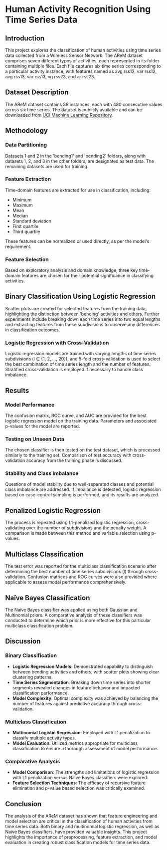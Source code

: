 # Human Activity Recognition Using Time Series Data

## Introduction

This project explores the classification of human activities using time series data collected from a Wireless Sensor Network. The AReM dataset comprises seven different types of activities, each represented in its folder containing multiple files. Each file captures six time series corresponding to a particular activity instance, with features named as avg rss12, var rss12, avg rss13, var rss13, vg rss23, and ar rss23.

## Dataset Description

The AReM dataset contains 88 instances, each with 480 consecutive values across six time series. The dataset is publicly available and can be downloaded from [UCI Machine Learning Repository](https://archive.ics.uci.edu/ml/datasets/Activity+Recognition+system+based+on+Multisensor+data+fusion+%28AReM%29).

## Methodology

### Data Partitioning

Datasets 1 and 2 in the 'bending1' and 'bending2' folders, along with datasets 1, 2, and 3 in the other folders, are designated as test data. The remaining datasets are used for training.

### Feature Extraction

Time-domain features are extracted for use in classification, including:
- Minimum
- Maximum
- Mean
- Median
- Standard deviation
- First quartile
- Third quartile

These features can be normalized or used directly, as per the model's requirement.

### Feature Selection

Based on exploratory analysis and domain knowledge, three key time-domain features are chosen for their potential significance in classifying activities.

## Binary Classification Using Logistic Regression

Scatter plots are created for selected features from the training data, highlighting the distinction between 'bending' activities and others. Further experiments include breaking down each time series into two equal lengths and extracting features from these subdivisions to observe any differences in classification outcomes.

### Logistic Regression with Cross-Validation

Logistic regression models are trained with varying lengths of time series subdivisions (l ∈ {1, 2, ..., 20}), and 5-fold cross-validation is used to select the best combination of time series length and the number of features. Stratified cross-validation is employed if necessary to handle class imbalance.

## Results

### Model Performance

The confusion matrix, ROC curve, and AUC are provided for the best logistic regression model on the training data. Parameters and associated p-values for the model are reported.

### Testing on Unseen Data

The chosen classifier is then tested on the test dataset, which is processed similarly to the training set. Comparison of test accuracy with cross-validation accuracy from the training phase is discussed.

### Stability and Class Imbalance

Questions of model stability due to well-separated classes and potential class imbalance are addressed. If imbalance is detected, logistic regression based on case-control sampling is performed, and its results are analyzed.

## Penalized Logistic Regression

The process is repeated using L1-penalized logistic regression, cross-validating over the number of subdivisions and the penalty weight. A comparison is made between this method and variable selection using p-values.

## Multiclass Classification

The test error was reported for the multiclass classification scenario after determining the best number of time series subdivisions (l) through cross-validation. Confusion matrices and ROC curves were also provided where applicable to assess model performance comprehensively.

## Naïve Bayes Classification

The Naïve Bayes classifier was applied using both Gaussian and Multinomial priors. A comparative analysis of these classifiers was conducted to determine which prior is more effective for this particular multiclass classification problem.

## Discussion

### Binary Classification

- **Logistic Regression Models**: Demonstrated capability to distinguish between bending activities and others, with scatter plots showing clear clustering patterns.
- **Time Series Segmentation**: Breaking down time series into shorter segments revealed changes in feature behavior and impacted classification performance.
- **Model Complexity**: Optimal complexity was achieved by balancing the number of features against predictive accuracy through cross-validation.

### Multiclass Classification

- **Multinomial Logistic Regression**: Employed with L1 penalization to classify multiple activity types.
- **Model Evaluation**: Utilized metrics appropriate for multiclass classification to ensure a thorough assessment of model performance.

### Comparative Analysis

- **Model Comparison**: The strengths and limitations of logistic regression with L1 penalization versus Naïve Bayes classifiers were explored.
- **Feature Selection Techniques**: The efficacy of recursive feature elimination and p-value based selection was critically examined.

## Conclusion

The analysis of the AReM dataset has shown that feature engineering and model selection are critical in the classification of human activities from time series data. Both binary and multinomial logistic regression, as well as Naïve Bayes classifiers, have provided valuable insights. This project highlights the importance of preprocessing, feature extraction, and model evaluation in creating robust classification models for time series data.


